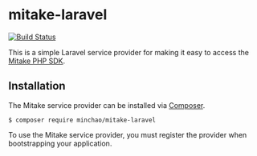 # mitake-laravel

[![Build Status](https://travis-ci.org/minchao/mitake-laravel.svg?branch=master)](https://travis-ci.org/minchao/mitake-laravel)

This is a simple Laravel service provider for making it easy to access the [Mitake PHP SDK](https://github.com/minchao/mitake-php).

## Installation

The Mitake service provider can be installed via [Composer](https://getcomposer.org/).

```
$ composer require minchao/mitake-laravel
``` 

To use the Mitake service provider, you must register the provider when bootstrapping your application.
